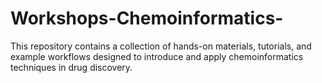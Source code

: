 # Workshops-Chemoinformatics-
This repository contains a collection of hands-on materials, tutorials, and example workflows designed to introduce and apply chemoinformatics techniques in drug discovery.
